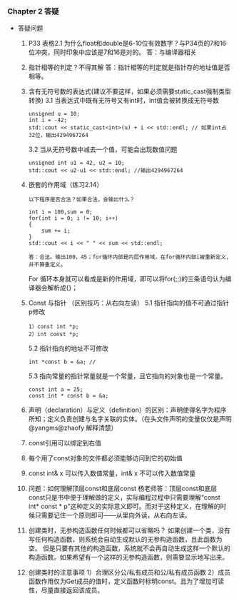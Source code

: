 ### Chapter 2  答疑
- 答疑问题


  1. P33 表格2.1 为什么float和double是6-10位有效数字？与P34页的7和16位冲突，同时印象中应该是7和16是对的。
    答：与编译器相关

  2. 指针相等的判定？不得其解
    答：指针相等的判定就是指针存的地址值是否相等。

  3. 含有无符号数的表达式(建议不要这样，如果必须需要static_cast强制类型转换)
     3.1 当表达式中既有无符号又有int时，int值会被转换成无符号数

        ```
        unsigned u = 10;
        int i = -42;
        std::cout << static_cast<int>(u) + i << std::endl; // 如果int占32位，输出4294967264
        ```

      3.2 当从无符号数中减去一个值，可能会出现数值问题
        ```
        unsigned int u1 = 42, u2 = 10;
        std::cout << u2-u1 << std::endl; //输出4294967264
        ```

  4.   嵌套的作用域（练习2.14）
        ```
        以下程序是否合法？如果合法，会输出什么？

        int i = 100,sum = 0;
        for(int i = 0; i != 10; i++)
        {
            sum += i;
        }
        std::cout << i << " " << sum << std::endl;

        答：合法。输出100，45；for循环内部是内层作用域，在for循环内部i被重新定义，并不算重定义。
        ```
        For 循环本身就可以看成是新的作用域，即可以将for(;;)的三条语句认为编译器会解析成{}；
  5. Const 与指针 （区别技巧：从右向左读）
   5.1 指针指向的值不可通过指针p修改
      ```
      1）const int *p;
      2）int const *p;
      ```

      5.2 指针指向的地址不可修改
      ```
      int *const b = &a; //
      ```

      5.3 指向常量的指针常量就是一个常量，且它指向的对象也是一个常量。
      ```
      const int a = 25;
      const int * const b = &a;
      ```
  6. 声明（declaration）与定义（definition）的区别：声明使得名字为程序所知；定义负责创建与名字关联的实体。（在头文件声明的变量仅仅是声明 @yangms@zhaofy 解释清楚）
  7. const引用可以绑定到右值
  8. 每个用了const对象的文件都必须能够访问到它的初始值

  9. const int& x 可以传入数值常量，int& x 不可以传入数值常量

  10. 问题：如何理解顶层const和底层const
          杨老师答：顶层const和底层const只是书中便于理解做的定义，实际编程过程中只需要理解“const int* const * p”这种定义的实际意义即可。而对于这种定义，在理解的时候只需要记住一个原则即可——从里向外读，从右向左读。
  11. 创建类时，无参构造函数任何时候都可以省略吗？
       如果创建一个类，没有写任何构造函数，则系统会自动生成默认的无参构造函数，且此函数为空。
    但是只要有其他的构造函数，系统就不会再自动生成这样一个默认的构造函数。如果希望有一个这样的无参构造函数，则需要显示地写出来。
  12. 创建类时的注意事项
   1）合理区分公/私有成员和公/私有成员函数
   2）成员函数作用仅为Get成员的值时，定义函数时标明const。且为了增加可读性，尽量直接返回该成员。
